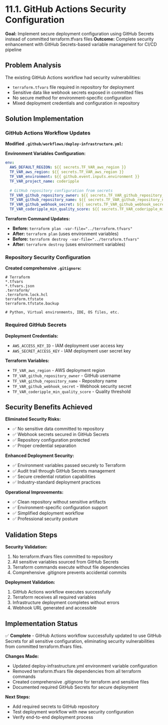 # 11.1. GitHub Actions Security Configuration
**Goal:** Implement secure deployment configuration using GitHub Secrets instead of committed terraform.tfvars files
**Outcome:** Complete security enhancement with GitHub Secrets-based variable management for CI/CD pipeline

## Problem Analysis

The existing GitHub Actions workflow had security vulnerabilities:
- `terraform.tfvars` file required in repository for deployment
- Sensitive data like webhook secrets exposed in committed files
- No secure method for environment-specific configuration
- Mixed deployment credentials and configuration in repository

## Solution Implementation

### GitHub Actions Workflow Updates

**Modified `.github/workflows/deploy-infrastructure.yml`:**

**Environment Variables Configuration:**
```yaml
env:
  AWS_DEFAULT_REGION: ${{ secrets.TF_VAR_aws_region }}
  TF_VAR_aws_region: ${{ secrets.TF_VAR_aws_region }}
  TF_VAR_environment: ${{ github.event.inputs.environment }}
  TF_VAR_project_name: coderipple
  
  # GitHub repository configuration from secrets
  TF_VAR_github_repository_owner: ${{ secrets.TF_VAR_github_repository_owner }}
  TF_VAR_github_repository_name: ${{ secrets.TF_VAR_github_repository_name }}
  TF_VAR_github_webhook_secret: ${{ secrets.TF_VAR_github_webhook_secret }}
  TF_VAR_coderipple_min_quality_score: ${{ secrets.TF_VAR_coderipple_min_quality_score }}
```

**Terraform Command Updates:**
- **Before:** `terraform plan -var-file="../terraform.tfvars"`
- **After:** `terraform plan` (uses environment variables)
- **Before:** `terraform destroy -var-file="../terraform.tfvars"`
- **After:** `terraform destroy` (uses environment variables)

### Repository Security Configuration

**Created comprehensive `.gitignore`:**
```gitignore
# Terraform
*.tfvars
*.tfvars.json
.terraform/
.terraform.lock.hcl
terraform.tfstate
terraform.tfstate.backup

# Python, Virtual environments, IDE, OS files, etc.
```

### Required GitHub Secrets

**Deployment Credentials:**
- `AWS_ACCESS_KEY_ID` - IAM deployment user access key
- `AWS_SECRET_ACCESS_KEY` - IAM deployment user secret key

**Terraform Variables:**
- `TF_VAR_aws_region` - AWS deployment region
- `TF_VAR_github_repository_owner` - GitHub username
- `TF_VAR_github_repository_name` - Repository name
- `TF_VAR_github_webhook_secret` - Webhook security secret
- `TF_VAR_coderipple_min_quality_score` - Quality threshold

## Security Benefits Achieved

**Eliminated Security Risks:**
- ✅ No sensitive data committed to repository
- ✅ Webhook secrets secured in GitHub Secrets
- ✅ Repository configuration protected
- ✅ Proper credential separation

**Enhanced Deployment Security:**
- ✅ Environment variables passed securely to Terraform
- ✅ Audit trail through GitHub Secrets management
- ✅ Secure credential rotation capabilities
- ✅ Industry-standard deployment practices

**Operational Improvements:**
- ✅ Clean repository without sensitive artifacts
- ✅ Environment-specific configuration support
- ✅ Simplified deployment workflow
- ✅ Professional security posture

## Validation Steps

**Security Validation:**
1. No terraform.tfvars files committed to repository
2. All sensitive variables sourced from GitHub Secrets
3. Terraform commands execute without file dependencies
4. Comprehensive .gitignore prevents accidental commits

**Deployment Validation:**
1. GitHub Actions workflow executes successfully
2. Terraform receives all required variables
3. Infrastructure deployment completes without errors
4. Webhook URL generated and accessible

## Implementation Status

✅ **Complete** - GitHub Actions workflow successfully updated to use GitHub Secrets for all sensitive configuration, eliminating security vulnerabilities from committed terraform.tfvars files.

**Changes Made:**
- Updated deploy-infrastructure.yml environment variable configuration
- Removed terraform.tfvars file dependencies from all terraform commands
- Created comprehensive .gitignore for terraform and sensitive files
- Documented required GitHub Secrets for secure deployment

**Next Steps:**
- Add required secrets to GitHub repository
- Test deployment workflow with new security configuration
- Verify end-to-end deployment process
